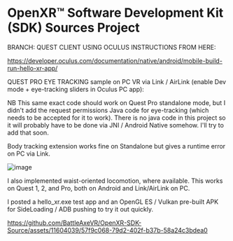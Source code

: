 # OpenXR™ Software Development Kit (SDK) Sources Project

<!--
Copyright (c) 2017-2023, The Khronos Group Inc.

SPDX-License-Identifier: CC-BY-4.0
-->

BRANCH: QUEST CLIENT USING OCULUS INSTRUCTIONS FROM HERE:

https://developer.oculus.com/documentation/native/android/mobile-build-run-hello-xr-app/

QUEST PRO EYE TRACKING sample on PC VR via Link / AirLink (enable Dev mode + eye-tracking sliders in Oculus PC app):


NB This same exact code should work on Quest Pro standalone mode, but I didn't add the request permissions Java code for eye-tracking (which needs to be accepted for it to work). There is no java code in this project so it will probably have to be done via JNI / Android Native somehow. I'll try to add that soon.

Body tracking extension works fine on Standalone but gives a runtime error on PC via Link.


![image](https://user-images.githubusercontent.com/11604039/200270625-e627a78b-5d4e-409f-80da-79bebe81bb63.png)

I also implemented waist-oriented locomotion, where available. This works on Quest 1, 2, and Pro, both on Android and Link/AirLink on PC. 

I posted a hello_xr.exe test app and an OpenGL ES / Vulkan pre-built APK for SideLoading / ADB pushing to try it out quickly.


https://github.com/BattleAxeVR/OpenXR-SDK-Source/assets/11604039/57f9c068-79d2-402f-b37b-58a24c3bdea0

